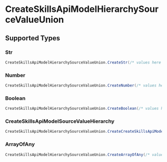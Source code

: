 # CreateSkillsApiModelHierarchySourceValueUnion


## Supported Types

### Str

```csharp
CreateSkillsApiModelHierarchySourceValueUnion.CreateStr(/* values here */);
```

### Number

```csharp
CreateSkillsApiModelHierarchySourceValueUnion.CreateNumber(/* values here */);
```

### Boolean

```csharp
CreateSkillsApiModelHierarchySourceValueUnion.CreateBoolean(/* values here */);
```

### CreateSkillsApiModelSourceValueHierarchy

```csharp
CreateSkillsApiModelHierarchySourceValueUnion.CreateCreateSkillsApiModelSourceValueHierarchy(/* values here */);
```

### ArrayOfAny

```csharp
CreateSkillsApiModelHierarchySourceValueUnion.CreateArrayOfAny(/* values here */);
```
